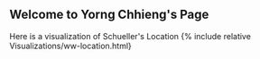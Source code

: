 ## Welcome to Yorng Chhieng's Page
Here is a visualization of Schueller's Location
{% include relative Visualizations/ww-location.html}


